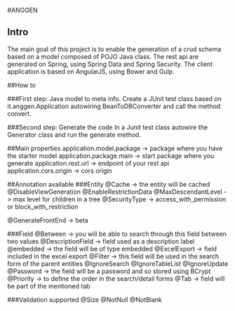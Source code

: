 #ANGGEN

## Intro
The main goal of this project is to enable the generation of a crud schema based on a model composed of POJO Java class.
The rest api are generated on Spring, using Spring Data and Spring Security.
The client application is based on AngularJS, using Bower and Gulp.

##How to

###First step: Java model to meta info.
Create a JUnit test class based on it.anggen.Application autowiring BeanToDBConverter and call the method convert.

###Second step: Generate the code
In a Junit test class autowire the Generator class and run the generate method.

##Main properties
application.model.package -> package where you have the starter model
application.package.main -> start package where you generate 
application.rest.url -> endpoint of your rest api
application.cors.origin -> cors origin

##Annotation available
###Entity
@Cache -> the entity will be cached
@DisableViewGeneration 
@EnableRestrictionData 
@MaxDescendantLevel -> max level for children in a tree
@SecurityType -> access_with_permission or block_with_restriction

@GenerateFrontEnd -> beta

###Field
@Between -> you will be able to search through this field between two values
@DescriptionField -> field used as a description label
@embedded -> the field will be of type embedded
@ExcelExport -> field included in the excel export
@Filter -> this field will be used in the search form of the parent entities
@IgnoreSearch
@IgnoreTableList
@IgnoreUpdate
@Password -> the field will be a password and so stored using BCrypt
@Priority -> to define the order in the search/detail forms
@Tab -> field will be part of the mentioned tab

###Validation supported
@Size
@NotNull
@NotBlank



